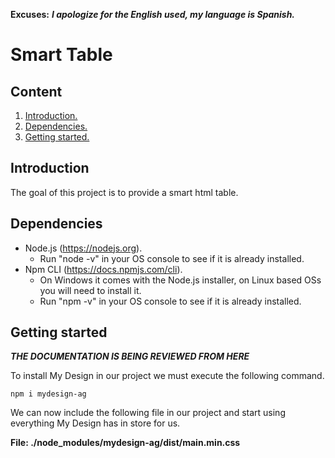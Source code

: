**Excuses:** ___I apologize for the English used, my language is Spanish.___

# Smart Table #

## Content ##

1. [Introduction.](#Introduction "Introduction")
2. [Dependencies.](#Dependencies "Dependencies")
3. [Getting started.](#GettingStarted "Getting started")

## Introduction <span name="Introduction"></span> ##

The goal of this project is to provide a smart html table.

## Dependencies <span name="Dependencies"></span> ##

* Node.js (https://nodejs.org).
  - Run "node -v" in your OS console to see if it is already installed.
* Npm CLI (https://docs.npmjs.com/cli).
  - On Windows it comes with the Node.js installer, on Linux based OSs you will need to install it.
  - Run "npm -v" in your OS console to see if it is already installed.

## Getting started <span name="GettingStarted"></span> ##

***THE DOCUMENTATION IS BEING REVIEWED FROM HERE***





To install My Design in our project we must execute the following command.

~~~
npm i mydesign-ag
~~~

We can now include the following file in our project and start using everything My Design has in store for us.

**File: ./node_modules/mydesign-ag/dist/main.min.css**